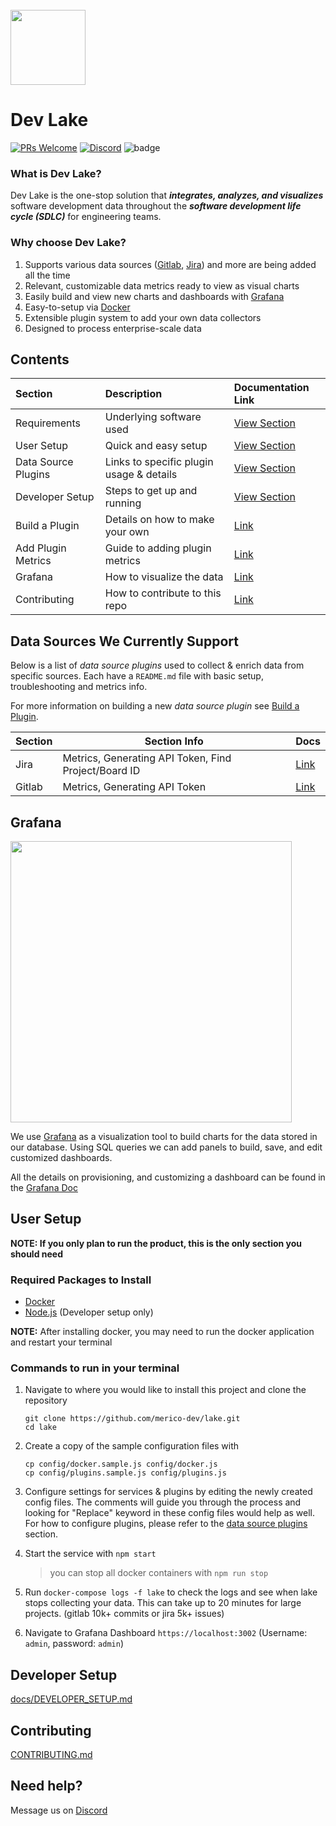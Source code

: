 <br />
<img src="https://user-images.githubusercontent.com/3789273/128085813-92845abd-7c26-4fa2-9f98-928ce2246616.png" width="120px">

# Dev Lake
[![PRs Welcome](https://img.shields.io/badge/PRs-welcome-brightgreen.svg?style=flat&logo=github&color=2370ff&labelColor=454545)](http://makeapullrequest.com)
[![Discord](https://img.shields.io/discord/844603288082186240.svg?style=flat?label=&logo=discord&logoColor=ffffff&color=747df7&labelColor=454545)](https://discord.gg/83rDG6ydVZ)
![badge](https://github.com/merico-dev/lake/actions/workflows/main.yml/badge.svg)

### What is Dev Lake?

Dev Lake is the one-stop solution that _**integrates, analyzes, and visualizes**_ software development data throughout the _**software development life cycle (SDLC)**_ for engineering teams.

### Why choose Dev Lake?

1.  Supports various data sources (<a href="https://gitlab.com/" target="_blank">Gitlab</a>, <a href="https://www.atlassian.com/software/jira" target="_blank">Jira</a>) and more are being added all the time
2.  Relevant, customizable data metrics ready to view as visual charts
7.  Easily build and view new charts and dashboards with <a href="https://grafana.com/" target="_blank">Grafana</a>
4.  Easy-to-setup via <a href="https://docs.docker.com/desktop/" target="_blank">Docker</a>
5.  Extensible plugin system to add your own data collectors
6.  Designed to process enterprise-scale data

## Contents

Section | Description | Documentation Link
:------------ | :------------- | :-------------
Requirements | Underlying software used | [View Section](#requirements)
User Setup | Quick and easy setup | [View Section](#user-setup)
Data Source Plugins | Links to specific plugin usage & details | [View Section](#data-source-plugins)
Developer Setup | Steps to get up and running | [View Section](#developer-setup)
Build a Plugin | Details on how to make your own | [Link](src/plugins/README.md)
Add Plugin Metrics | Guide to adding plugin metrics | [Link](src/plugins/HOW-TO-ADD-METRICS.md)
Grafana | How to visualize the data | [Link](docs/GRAFANA.md)
Contributing | How to contribute to this repo | [Link](CONTRIBUTING.md)



## Data Sources We Currently Support<a id="data-source-plugins"></a>

Below is a list of _data source plugins_ used to collect & enrich data from specific sources. Each have a `README.md` file with basic setup, troubleshooting and metrics info.

For more information on building a new _data source plugin_ see [Build a Plugin](src/plugins/README.md).

Section | Section Info | Docs
------------ | ------------- | -------------
Jira | Metrics, Generating API Token, Find Project/Board ID | [Link](src/plugins/jira-pond/README.md)
Gitlab | Metrics, Generating API Token | [Link](src/plugins/gitlab-pond/README.md)

## Grafana

<img src="https://user-images.githubusercontent.com/3789273/128533901-3107e9bf-c3e3-4320-ba47-879fe2b0ea4d.png" width="450px" />

We use <a href="https://grafana.com/" target="_blank">Grafana</a> as a visualization tool to build charts for the data stored in our database. Using SQL queries we can add panels to build, save, and edit customized dashboards.

All the details on provisioning, and customizing a dashboard can be found in the [Grafana Doc](docs/GRAFANA.md)



## User Setup<a id="user-setup"></a>

**NOTE: If you only plan to run the product, this is the only section you should need**

### Required Packages to Install<a id="requirements"></a>

- <a href="https://docs.docker.com/get-docker" target="_blank">Docker</a>
- <a href="https://nodejs.org/en/download" target="_blank">Node.js</a> (Developer setup only)

**NOTE:** After installing docker, you may need to run the docker application and restart your terminal

### Commands to run in your terminal

1. Navigate to where you would like to install this project and clone the repository<br>

   ```shell
   git clone https://github.com/merico-dev/lake.git
   cd lake
   ```
2. Create a copy of the sample configuration files with

   ```
   cp config/docker.sample.js config/docker.js
   cp config/plugins.sample.js config/plugins.js
   ```

3. Configure settings for services & plugins by editing the newly created config files. The comments will guide you through the process and looking for "Replace" keyword in these config files would help as well. For how to configure plugins, please refer to the [data source plugins](#data-source-plugins) section.

4. Start the service with `npm start`
    > you can stop all docker containers with `npm run stop`

5. Run `docker-compose logs -f lake` to check the logs and see when lake stops collecting your data. This can take up to 20 minutes for large projects. (gitlab 10k+ commits or jira 5k+ issues)

6. Navigate to Grafana Dashboard `https://localhost:3002` (Username: `admin`, password: `admin`)

## Developer Setup<a id="developer-setup"></a>

[docs/DEVELOPER_SETUP.md](docs/DEVELOPER_SETUP.md)

## Contributing

[CONTRIBUTING.md](CONTRIBUTING.md)

## Need help?

Message us on <a href="https://discord.com/invite/83rDG6ydVZ" target="_blank">Discord</a>
